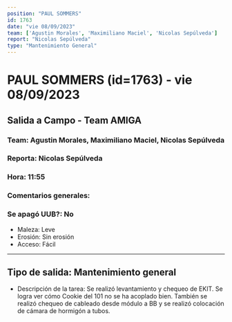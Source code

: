 ```yaml
---
position: "PAUL SOMMERS"
id: 1763
date: "vie 08/09/2023"
team: ['Agustin Morales', 'Maximiliano Maciel', 'Nicolas Sepúlveda']
report: "Nicolas Sepúlveda"
type: "Mantenimiento General"
---
```


# PAUL SOMMERS (id=1763) - vie 08/09/2023
## Salida a Campo - Team AMIGA
### Team: Agustin Morales, Maximiliano Maciel, Nicolas Sepúlveda
### Reporta: Nicolas Sepúlveda
### Hora: 11:55
### Comentarios generales: 
### Se apagó UUB?: No 
- Maleza: Leve
- Erosión: Sin erosión
- Acceso: Fácil
---------
## Tipo de salida: Mantenimiento general
   - Descripción de la tarea: Se realizó levantamiento y chequeo de EKIT. Se logra ver cómo Cookie del 101 no se ha acoplado bien. También se realizó chequeo de cableado desde módulo a BB y se realizó colocación de cámara de hormigón a tubos.
